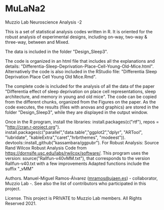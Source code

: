 # MuLaNa2

Muzzio Lab Neuroscience Analysis -2

This is a set of statistical analysis codes written in R.
It is oriented for the robust analysis of experimental designs,
including on-way, two-way & three-way, between and Mixed.

The data is included in the folder "Design_Sleep3".

The code is organized in an html file that includes all the explanations and details:
"Differentia-Sleep-Deprivation-Place-Cell-Young-Old-Mice.html".
Alternatively the code is also included in the RStudio file:
"Differentia Sleep Deprivation Place Cell Young Old Mice.Rmd".

The complete code is included for the analysis of all the data of the paper
"Differentia effect of sleep deprivation on place cell representations,
sleep architecture, and memory in young and old mice".
The code can be copied from the different chunks, organized from the Figures on the paper.
As the code executes, the results (files with anovas and graphics) are stored in the folder "Design_Sleep3",
while they are displayed in the output window.

Once in the R program, install the libraries:
install.packages(c("rtf"), repos = "http://cran.r-project.org").
install.packages(c("parallel","data.table","ggplot2","dplyr", "ARTool", "lubridate", "kableExtra","caret","hrbrthemes", "modeest")).
devtools::install_github("kassambara/ggpubr").
For Robust Analysis:
Source Rand Wilcox Robust Analysis Code from https://dornsife.usc.edu/labs/rwilcox/software/.
This program uses the version: source("Rallfun-v40vMM.txt"), 
that corresponds to the version Rallfun-v40.txt with a few improvements
Adapted functions include the suffix "_vMM"

Authors.
Manuel-Miguel Ramos-Álvarez (mramos@ujaen.es) - collaborator, Muzzio Lab -.
See also the list of contributors who participated in this project.

License.
This project is PRIVATE to Muzzio Lab members. All Rights Reserved 2021.
